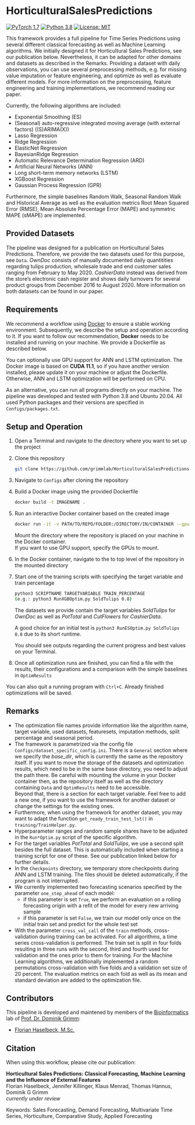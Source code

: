 # HorticulturalSalesPredictions

[![PyTorch 1.7](https://img.shields.io/badge/PyTorch-1.7-FF6F00?logo=pytorch)](https://github.com/pytorch/pytorch/releases/tag/v1.7.0)
[![Python 3.8](https://img.shields.io/badge/Python-3.8-3776AB)](https://www.python.org/downloads/release/python-388/)
[![License: MIT](https://img.shields.io/badge/License-MIT-yellow.svg)](https://opensource.org/licenses/MIT)

This framework provides a full pipeline for Time Series Predictions using several different classical forecasting as well as Machine Learning algorithms.
We initially designed it for Horticultural Sales Predictions, see our publication below. Nevertheless, it can be adapted for other domains and datasets as described in the Remarks.
Providing a dataset with daily observations, you can use several preprocessing methods, e.g. for missing value imputation or feature engineering, and optimize as well as evaluate different models.
For more information on the preprocessing, feature engineering and training implementations, we recommend reading our paper.

Currently, the following algorithms are included:
- Exponential Smoothing (ES)
- (Seasonal) auto-regressive integrated moving average (with external factors) ((S)ARIMA(X))
- Lasso Regression
- Ridge Regression
- ElasticNet Regression
- BayesianRidge Regression
- Automatic Relevance Determination Regression (ARD)
- Artificial Neural Networks (ANN)
- Long short-term memory networks (LSTM)
- XGBoost Regression
- Gaussian Process Regression (GPR)

Furthermore, the simple baselines Random Walk, Seasonal Random Walk and Historical Average as well as the evaluation metrics Root Mean Squared Error (RMSE), Mean Absolute Percentage Error (MAPE) and symmetric MAPE (sMAPE) are implemented.

## Provided Datasets
The pipeline was designed for a publication on Horticultural Sales Predictions. Therefore, we provide the two datasets used for this purpose, see `Data`.
*OwnDoc* consists of manually documented daily quantitities regarding tulips production, wholesale trade and end customer sales ranging from February to May 2020.
*CashierData* instead was derived from the store’s electronic cash register and shows daily turnovers for several product groups from December 2016 to August 2020.
More information on both datasets can be found in our paper. 

## Requirements
We recommend a workflow using [Docker](https://www.docker.com/) to ensure a stable working environment.
Subsequently, we describe the setup and operation according to it. 
If you want to follow our recommendation, **Docker** needs to be installed and running on your machine. We provide a Dockerfile as described below.

You can optionally use GPU support for ANN and LSTM optimization. 
The Docker image is based on **CUDA 11.1**, so if you have another version installed, please update it on your machine or adjust the Dockerfile.
Otherwise, ANN and LSTM optimization will be performed on CPU.

As an alternative, you can run all programs directly on your machine. 
The pipeline was developed and tested with Python 3.8 and Ubuntu 20.04.
All used Python packages and their versions are specified in `Configs/packages.txt`.

## Setup and Operation
1. Open a Terminal and navigate to the directory where you want to set up the project
2. Clone this repository
    ```bash
    git clone https://github.com/grimmlab/HorticulturalSalesPredictions.git
    ```
3. Navigate to `Configs` after cloning the repository
4. Build a Docker image using the provided Dockerfile
    ```bash
    docker build -t IMAGENAME .
    ```
5. Run an interactive Docker container based on the created image
    ```bash
    docker run -it -v PATH/TO/REPO/FOLDER:/DIRECTORY/IN/CONTAINER --gpus=all --name CONTAINERNAME IMAGENAME
    ```
    Mount the directory where the repository is placed on your machine in the Docker container.  
    If you want to use GPU support, specify the GPUs to mount.
6. In the Docker container, navigate to the to top level of the repository in the mounted directory
7. Start one of the training scripts with specifying the target variable and train percentage
    ```bash
    python3 SCRIPTNAME TARGETVARIABLE TRAIN_PERCENTAGE
   (e.g.: python3 RunXGBOptim.py SoldTulips 0.8)
    ```
   The datasets we provide contain the target variables *SoldTulips* for *OwnDoc* as well as *PotTotal* and *CutFlowers* for *CashierData*.
   
   A good choice for an initial test is `python3 RunESOptim.py SoldTulips 0.8` due to its short runtime.
    
   You should see outputs regarding the current progress and best values on your Terminal. 
8. Once all optimization runs are finished, you can find a file with the results, their configurations and a comparison with the simple baselines in `OptimResults`

You can also quit a running program with `Ctrl+C`. Already finished optimizations will be saved.

## Remarks
- The optimization file names provide information like the algorithm name, target variable, used datasets, featuresets, imputation methods, split percentage and seasonal period.
- The framework is parametrized via the config file `Configs/dataset_specific_config.ini`. 
There is a `General` section where we specify the *base_dir*, which is currently the same as the repository itself. 
If you want to move the storage of the datasets and optimization results, which need to be in the same base directory, you need to adjust the path there. 
Be careful with mounting the volume in your Docker container then, as the repository itself as well as the directory containing `Data` and `OptimResults` need to be accessible.  
Beyond that, there is a section for each target variable. Feel free to add a new one, if you want to use the framework for another dataset or change the settings for the existing ones.
- Furthermore, when using the framework for another dataset, you may want to adapt the function `get_ready_train_test_lst()` in `training/TrainHelper.py`.
- Hyperparameter ranges and random sample shares have to be adjusted in the `Run*Optim.py` script of the specific algorithm.
- For the target variables *PotTotal* and *SoldTulips*, we use a second split besides the full dataset. This is automatically included when starting a training script for one of these. See our publication linked below for further details.
- In the `Checkpoints` directory, we temporary store checkpoints during ANN and LSTM training. The files should be deleted automatically, if the program is not interrupted.
- We currently implemented two forecasting scenarios specified by the parameter `one_step_ahead` of each model: 
    - if this parameter is set `True`, we perform an evaluation on a rolling forecasting origin with a refit of the model for every new arriving sample
    - if this parameter is set `False`, we train our model only once on the initial train set and predict for the whole test set
- With the parameter `cross_val_call` of the `train` methods, cross-validation during training can be activated. For all algorithms, a time series cross-validation is performed. The train set is split in four folds resulting in three runs with the second, third and fourth used for validation and the ones prior to them for training. For the Machine Learning algorithms, we additionally implemented a random permutations cross-validation with five folds and a validation set size of 20 percent. 
The evaluation metrics on each fold as well as its mean and standard deviation are added to the optimization file.

## Contributors
This pipeline is developed and maintened by members of the [Bioinformatics](https://bit.cs.tum.de) lab of [Prof. Dr. Dominik Grimm](https://bit.cs.tum.de/team/dominik-grimm/):
- [Florian Haselbeck, M.Sc.](https://bit.cs.tum.de/team/florian-haselbeck/)

## Citation
When using this workflow, please cite our publication:

**Horticultural Sales Predictions: Classical Forecasting, Machine Learning and the Influence of External Features**  
Florian Haselbeck, Jennifer Killinger, Klaus Menrad, Thomas Hannus, Dominik G Grimm  
*currently under review*  

Keywords: Sales Forecasting, Demand Forecasting, Multivariate Time Series, Horticulture, Comparative Study, Applied Forecasting
